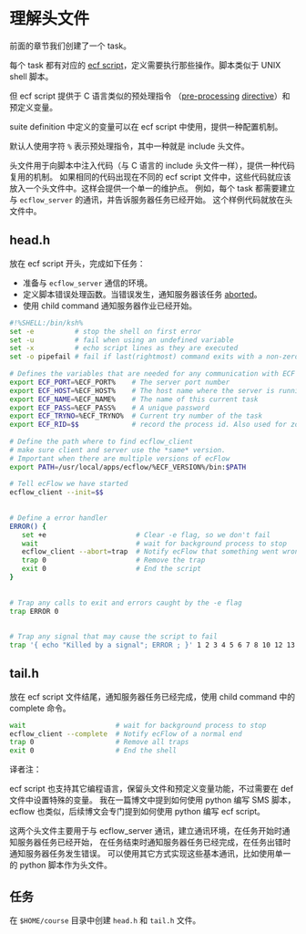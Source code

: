 # 理解头文件

前面的章节我们创建了一个 task。

每个 task 都有对应的 [ecf script](https://software.ecmwf.int/wiki/display/ECFLOW/Glossary#term-ecf-script)，定义需要执行那些操作。脚本类似于 UNIX shell 脚本。

但 ecf script 提供于 C 语言类似的预处理指令
（[pre-processing](https://software.ecmwf.int/wiki/display/ECFLOW/Glossary#term-pre-processing) 
[directive](https://software.ecmwf.int/wiki/display/ECFLOW/Glossary#term-directives)）和预定义变量。

suite definition 中定义的变量可以在 ecf script 中使用，提供一种配置机制。

默认人使用字符 `%` 表示预处理指令，其中一种就是 include 头文件。

头文件用于向脚本中注入代码（与 C 语言的 include 头文件一样），提供一种代码复用的机制。
如果相同的代码出现在不同的 ecf script 文件中，这些代码就应该放入一个头文件中。这样会提供一个单一的维护点。
例如，每个 task 都需要建立与 `ecflow_server` 的通讯，并告诉服务器任务已经开始。
这个样例代码就放在头文件中。

## head.h

放在 ecf script 开头，完成如下任务：

- 准备与 `ecflow_server` 通信的环境。
- 定义脚本错误处理函数。当错误发生，通知服务器该任务 [aborted](https://software.ecmwf.int/wiki/display/ECFLOW/Glossary#term-aborted)。
- 使用 child command 通知服务器作业已经开始。

```bash
#!%SHELL:/bin/ksh%
set -e          # stop the shell on first error
set -u          # fail when using an undefined variable
set -x          # echo script lines as they are executed
set -o pipefail # fail if last(rightmost) command exits with a non-zero status
 
# Defines the variables that are needed for any communication with ECF
export ECF_PORT=%ECF_PORT%    # The server port number
export ECF_HOST=%ECF_HOST%    # The host name where the server is running
export ECF_NAME=%ECF_NAME%    # The name of this current task
export ECF_PASS=%ECF_PASS%    # A unique password
export ECF_TRYNO=%ECF_TRYNO%  # Current try number of the task
export ECF_RID=$$             # record the process id. Also used for zombie detection
 
# Define the path where to find ecflow_client
# make sure client and server use the *same* version.
# Important when there are multiple versions of ecFlow
export PATH=/usr/local/apps/ecflow/%ECF_VERSION%/bin:$PATH
 
# Tell ecFlow we have started
ecflow_client --init=$$
 
 
# Define a error handler
ERROR() {
   set +e                      # Clear -e flag, so we don't fail
   wait                        # wait for background process to stop
   ecflow_client --abort=trap  # Notify ecFlow that something went wrong, using 'trap' as the reason
   trap 0                      # Remove the trap
   exit 0                      # End the script
}
 
 
# Trap any calls to exit and errors caught by the -e flag
trap ERROR 0
 
 
# Trap any signal that may cause the script to fail
trap '{ echo "Killed by a signal"; ERROR ; }' 1 2 3 4 5 6 7 8 10 12 13 15
```

## tail.h

放在 ecf script 文件结尾，通知服务器任务已经完成，使用 child command 中的 complete 命令。

```bash
wait                      # wait for background process to stop
ecflow_client --complete  # Notify ecFlow of a normal end
trap 0                    # Remove all traps
exit 0                    # End the shell
```

译者注：

ecf script 也支持其它编程语言，保留头文件和预定义变量功能，不过需要在 def 文件中设置特殊的变量。
我在一篇博文中提到如何使用 python 编写 SMS 脚本，ecflow 也类似，后续博文会专门提到如何使用 python 编写 ecf script。

这两个头文件主要用于与 ecflow_server 通讯，建立通讯环境，在任务开始时通知服务器任务已经开始，
在任务结束时通知服务器任务已经完成，在任务出错时通知服务器任务发生错误。
可以使用其它方式实现这些基本通讯，比如使用单一的 python 脚本作为头文件。

## 任务

在 `$HOME/course` 目录中创建 `head.h` 和 `tail.h` 文件。
